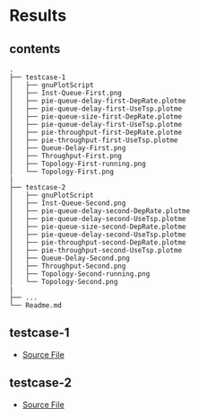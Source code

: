 # Results

## contents
```
.
├── testcase-1
│   ├── gnuPlotScript
│   ├── Inst-Queue-First.png
│   ├── pie-queue-delay-first-DepRate.plotme
│   ├── pie-queue-delay-first-UseTsp.plotme
│   ├── pie-queue-size-first-DepRate.plotme
│   ├── pie-queue-delay-first-UseTsp.plotme
│   ├── pie-throughput-first-DepRate.plotme
│   ├── pie-throughput-first-UseTsp.plotme
│   ├── Queue-Delay-First.png
│   ├── Throughput-First.png
│   ├── Topology-First-running.png
│   └── Topology-First.png
| 
├── testcase-2
│   ├── gnuPlotScript
│   ├── Inst-Queue-Second.png
│   ├── pie-queue-delay-second-DepRate.plotme
│   ├── pie-queue-delay-second-UseTsp.plotme
│   ├── pie-queue-size-second-DepRate.plotme
│   ├── pie-queue-delay-second-UseTsp.plotme
│   ├── pie-throughput-second-DepRate.plotme
│   ├── pie-throughput-second-UseTsp.plotme
│   ├── Queue-Delay-Second.png
│   ├── Throughput-Second.png
│   ├── Topology-Second-running.png
│   └── Topology-Second.png
|
├── ...
└── Readme.md
```

## testcase-1 
* [Source File](https://github.com/siddeshlc8/PIE-in-ns3/blob/16CO231/test-cases/first-bulksend.cc)

## testcase-2

* [Source File](https://github.com/siddeshlc8/PIE-in-ns3/blob/16CO231/test-cases/second-bulksend.cc)